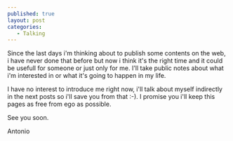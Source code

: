 ```yaml
---
published: true
layout: post
categories:
   - Talking
---
```

Since the last days i'm thinking about to publish some contents on the web, i have never done that before but now i think it's the right time and it could be usefull for someone or just only for me. I'll take public notes about what i'm interested in or what it's going to happen in my life.

I have no interest to introduce me right now, i'll talk about myself indirectly in the next posts so i'll save you from that :-).
I promise you i'll keep this pages as free from ego as possible. 

See you soon.

Antonio

